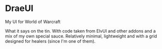 # DraeUI
My UI for World of Warcraft

What it says on the tin. With code taken from ElvUI and other addons and a mix of my own special sauce. Relatively minimal, lightweight and with a grid designed for healers (since I'm one of them).
